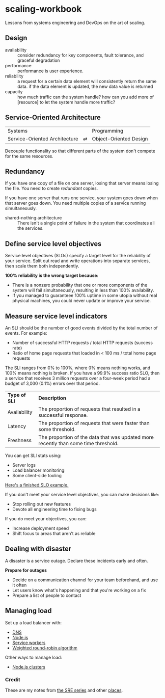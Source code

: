 # scaling-workbook
Lessons from systems engineering and DevOps on the art of scaling.

## Design

<dl>

  <dt>availability</dt>

  <dd>consider redundancy for key components, fault tolerance, and graceful degradation</dd>

  <dt> performance </dt>
  
  <dd> performance is user experience. </dd>
  
  <dt> reliability </dt>
  
  <dd> a request for a certain data element will consistently return the same data. if the data element is updated, the new data value is returned </dd>
  
  <dt> capacity </dt>
  
  <dd> how much traffic can the system handle? how can you add more of [resource] to let the system handle more traffic? </dd>
  
</dl>

## Service-Oriented Architecture
<table>
<tbody>
<tr>
<td>Systems</td>
<td>&nbsp;</td>
<td>Programming</td>
</tr>
<tr>
<td>Service-Oriented Architecture</td>
<td>⇄</td>
<td>Object-Oriented Design</td>
</tr>
</tbody>
</table>

Decouple functionality so that different parts of the system don't compete for the same resources. 

## Redundancy

If you have one copy of a file on one server, losing that server means losing the file. You need to create _redundant_ copies.

If you have one server that runs one service, your system goes down when that server goes down. You need multiple copies of a service running simultaneously.

<dl>
  <dt>shared-nothing architecture</dt>
  <dd>There isn't a single point of failure in the system that coordinates all the services.</dd>
</dl>

## Define service level objectives
Service level objectives (SLOs) specify a target level for the reliability of your service. Split out read and write operations into separate services, then scale them both independently.

__100% reliability is the wrong target because:__
- There is a nonzero probability that one or more components of the system will fail simultaneously, resulting in less than 100% availability. 
- If you managed to guaranteee 100% uptime in some utopia without real physical machines, you could never update or improve your service. 

## Measure service level indicators
An SLI should be the number of good events divided by the total number of events. 
For example:
- Number of successful HTTP requests / total HTTP requests (success rate)
- Ratio of home page requests that loaded in < 100 ms / total home page requests

The SLI ranges from 0% to 100%, where 0% means nothing works, and 100% means nothing is broken.  If you have a 99.9% success ratio SLO, then a service that receives 3 million requests over a four-week period had a budget of 3,000 (0.1%) errors over that period.

<table>
<tbody>
<tr>
  <td><strong>Type of SLI</strong></td>
<td><strong>Description</strong></td>
</tr>
<tr>
<td>Availability</td>
<td>The proportion of requests that resulted in a successful response.</td>
</tr>
<tr>
<td>Latency</td>
<td>The proportion of requests that were faster than some threshold.</td>
</tr>
<tr>
<td>Freshness</td>
<td>The proportion of the data that was updated more recently than some time threshold.</td>
</tr>
</tbody>
</table>

You can get SLI stats using:

- Server logs
- Load balancer monitoring
- Some client-side tooling
  
[Here's a finished SLO example.](https://landing.google.com/sre/workbook/chapters/slo-document/) 

If you don't meet your service level objectives, you can make decisions like:
- Stop rolling out new features 
- Devote all engineering time to fixing bugs

If you do meet your objectives, you can:
- Increase deployment speed
- Shift focus to areas that aren't as reliable
## Dealing with disaster

A disaster is a service outage. Declare these incidents early and often.

__Prepare for outages__
- Decide on a communication channel for your team beforehand, and use it often
- Let users know what's happening and that you're working on a fix
- Prepare a list of people to contact

## Managing load

Set up a load balancer with:
- [DNS](https://www.nginx.com/resources/glossary/dns-load-balancing/)
- [Node.js](https://medium.com/techintoo/load-balancing-node-js-51b854fb4f4f)
- [Service workers](https://serviceworke.rs/load-balancer.html)
- [Weighted round-robin algorithm](https://github.com/search?q=Weighted+Round+Robin)
 
Other ways to manage load:
- [Node.js clusters](https://medium.com/iquii/good-practices-for-high-performance-and-scalable-node-js-applications-part-1-3-bb06b6204197)

 
### Credit
These are my notes from [the SRE series](https://landing.google.com/sre/books/) and other [places](https://www.aosabook.org/en/distsys.html).

